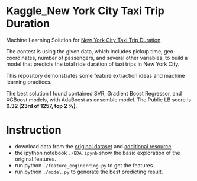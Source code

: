 # Kaggle_New York City Taxi Trip Duration
Machine Learning Solution for [New York City Taxi Trip Duration](https://www.kaggle.com/c/nyc-taxi-trip-duration)



The contest is using the given data, which includes pickup time, geo-coordinates, number of passengers, and several other variables, 
to build a model that predicts the total ride duration of taxi trips in New York City.  

This repository demonstrates some feature extraction ideas and machine learning practices. 

The best solution I found contained SVR, Gradient Boost Regressor, and XGBoost models, 
with AdaBoost as ensemble model. The Public LB score is **0.32 (23rd of 1257, top 2 %)**.

# Instruction
*	download data from the [original dataset](https://www.kaggle.com/c/nyc-taxi-trip-duration/data) and [additional resource](https://www.kaggle.com/oscarleo/new-york-city-taxi-with-osrm)
*	the ipython notebook `./EDA.ipynb` show the basic exploration of the original features.  
* run python `./feature_enginerring.py` to get the features 
*	run python `./model.py` to generate the best predicting result.

